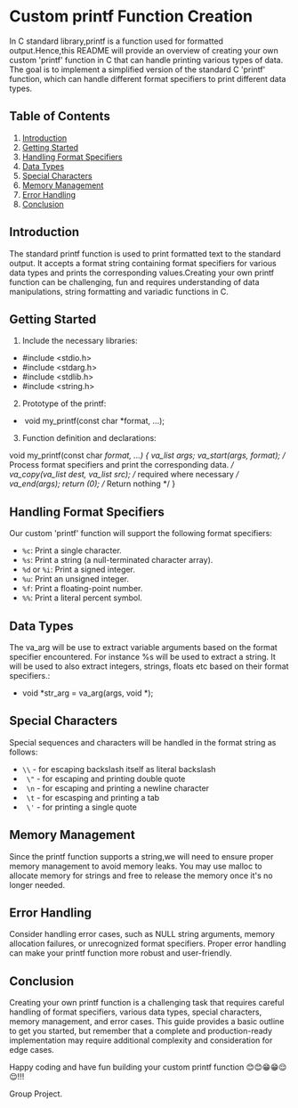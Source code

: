 # Custom printf Function Creation

In C standard library,printf is a function used for formatted output.Hence,this README will provide an overview of creating your own custom 'printf' function in C that can handle printing various types of data. The goal is to implement a simplified version of the standard C 'printf' function, which can handle different format specifiers to print different data types.


## Table of Contents
1. [Introduction](#introduction)
2. [Getting Started](#getting-started)
3. [Handling Format Specifiers](#handling-format-specifiers)
4. [Data Types](#data-types)
5. [Special Characters](#special-characters)
6. [Memory Management](#memory-management)
7. [Error Handling](#error-handling)
8. [Conclusion](#conclusion)

## Introduction
The standard printf function is used to print formatted text to the standard output. It accepts a format string containing format specifiers for various data types and prints the corresponding values.Creating your own printf function can be challenging, fun and requires understanding of data manipulations, string formatting and variadic functions in C.

## Getting Started
1. Include the necessary libraries:
 
- #include <stdio.h>
- #include <stdarg.h>
- #include <stdlib.h>
- #include <string.h>

2. Prototype of the printf:
  
-  void my_printf(const char *format, ...);

3. Function definition and declarations:

void my_printf(const char *format, ...) 
{
	va_list args;
	va_start(args, format); /* Process format specifiers and print the corresponding data. */
	va_copy(va_list dest, va_list src); /* required where necessary */ 
       
	va_end(args);
	return (0); /* Return nothing */
}

## Handling Format Specifiers
Our custom 'printf' function will support the following format specifiers:

- `%c`: Print a single character.
- `%s`: Print a string (a null-terminated character array).
- `%d` or `%i`: Print a signed integer.
- `%u`: Print an unsigned integer.
- `%f`: Print a floating-point number.
- `%%`: Print a literal percent symbol.

## Data Types
The va_arg will be use to extract variable arguments based on the format specifier encountered. For instance %s will be used to extract a string.
It will be used to also extract integers, strings, floats etc based on their format specifiers.:

- void *str_arg = va_arg(args, void *);

## Special Characters
Special sequences and characters will be handled in the format string as follows:

- `\\` - for escaping backslash itself as  literal backslash
- ` \"` - for escaping and printing double quote
- ` \n` - for escaping and printing a newline character
- ` \t` - for escasping and printing a tab
- ` \'` - for printing a single quote

## Memory Management
Since the printf function supports a string,we will need to ensure proper memory management to avoid memory leaks. You may use malloc to allocate memory for strings and free to release the memory once it's no longer needed.

## Error Handling
Consider handling error cases, such as NULL string arguments, memory allocation failures, or unrecognized format specifiers. Proper error handling can make your printf function more robust and user-friendly.

## Conclusion
Creating your own printf function is a challenging task that requires careful handling of format specifiers, various data types, special characters, memory management, and error cases. This guide provides a basic outline to get you started, but remember that a complete and production-ready implementation may require additional complexity and consideration for edge cases.

Happy coding and have fun building your custom printf function 😊😊😁😁😌😌!!!

Group Project.
